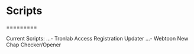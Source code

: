 # Scripts
=========

Current Scripts:
...- Tronlab Access Registration Updater  ...- Webtoon New Chap Checker/Opener